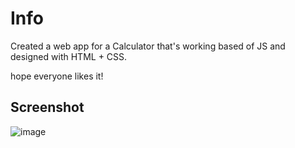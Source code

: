 # Info
Created a web app for a Calculator that's working based of JS and designed with HTML + CSS.

hope everyone likes it!

## Screenshot

![image](https://github.com/user-attachments/assets/d05b0bf6-2fc3-4fa3-aa6b-b26dedcd54ad)
